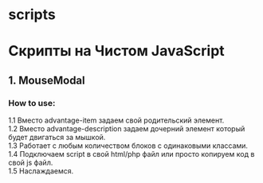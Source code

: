 # scripts

<h1> Скрипты на Чистом JavaScript </h1>

<h2>1. MouseModal</h2>

<h3>How to use:</h3>
  1.1 Вместо advantage-item задаем свой родительский элемент. <br>
  1.2 Вместо advantage-description задаем дочерний элемент который будет двигаться за мышкой.<br>
  1.3 Работает с любым количеством блоков с одинаковыми классами.<br>
  1.4 Подключаем script в свой html/php файл или просто копируем код в свой js файл.<br>
  1.5 Наслаждаемся.<br>
